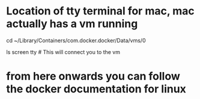 # Location of tty terminal for mac, mac actually has a vm running 
cd ~/Library/Containers/com.docker.docker/Data/vms/0

ls
screen tty # This will connect you to the vm


# from here onwards you can follow the docker documentation for linux

